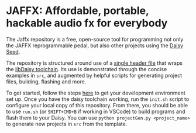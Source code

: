 # JAFFX: Affordable, portable, hackable audio fx for everybody

The Jaffx repository is a free, open-source tool for programming not only the JAFFX reprogrammable pedal, but also other projects using the [Daisy Seed](https://electro-smith.com/).

The repository is structured around use of a [single header file](./Jaffx.hpp) that wraps the [libDaisy toolchain](https://github.com/electro-smith/libDaisy). Its use is demonstrated through the concise examples in `src`, and augmented by helpful scripts for generating project files, building, flashing and more. 

To get started, follow the steps [here](https://github.com/electro-smith/DaisyWiki/wiki/1.-Setting-Up-Your-Development-Environment) to get your development environment set up. Once you have the daisy toolchain working, run the `init.sh` script to configure your local copy of this repository. From there, you should be able to use `run.sh` (or `SHIFT+CMD+B` if working in VSCode) to build programs and flash them to your Daisy. You can use `python projectGen.py <project_name>` to generate new projects in `src` from the template.